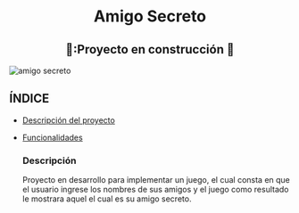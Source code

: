 <h1 align ="center"> Amigo Secreto</h1>

<h2 align ="center">
🚧:Proyecto en construcción 🚧
</h2>

![amigo secreto](https://github.com/user-attachments/assets/5959ddd9-bc44-4da8-b0dd-99f6e40bcdf9)

## ÍNDICE
* [Descripción del proyecto](#descripción-del-proyecto)
* [Funcionalidades](#funcionalidades)

  <h3 align ="left"> Descripción </h3>
  Proyecto en desarrollo para implementar un juego, el cual consta en que el usuario ingrese los nombres de sus amigos y el juego como resultado le mostrara aquel el cual es su amigo secreto.
